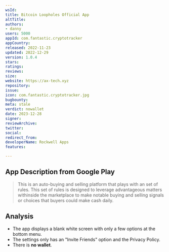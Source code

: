 ```yaml
---
wsId: 
title: Bitcoin Loopholes Official App
altTitle: 
authors:
- danny
users: 5000
appId: com.fantastic.cryptotracker
appCountry: 
released: 2022-11-23
updated: 2022-12-29
version: 1.0.4
stars: 
ratings: 
reviews: 
size: 
website: https://ax-tech.xyz
repository: 
issue: 
icon: com.fantastic.cryptotracker.jpg
bugbounty: 
meta: stale
verdict: nowallet
date: 2023-12-28
signer: 
reviewArchive: 
twitter: 
social: 
redirect_from: 
developerName: Rockwell Apps
features: 

---
```


## App Description from Google Play

> This is an auto-buying and selling platform that plays with an set of rules. This set of rules is designed to leverage advantageous matters withinside the marketplace to make notable buying and selling signals or choices that buyers could make cash daily.

## Analysis 

- The app displays a blank white screen with only a few options at the bottom menu. 
- The settings only has an "Invite Friends" option and the Privacy Policy. 
- There is **no wallet**.